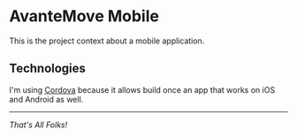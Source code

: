# AvanteMove Mobile
This is the project context about a mobile application.

## Technologies
I'm using [Cordova](https://cordova.apache.org/) because it allows build once an app that works on iOS and Android as well.

---
*That's All Folks!*
